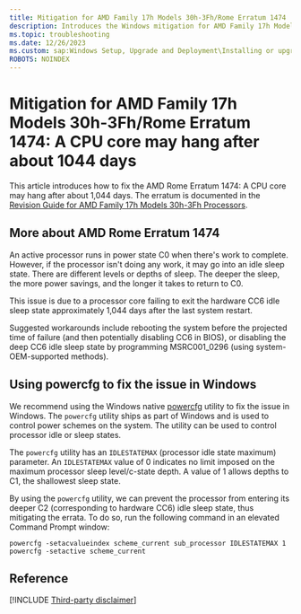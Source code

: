 ```yaml
---
title: Mitigation for AMD Family 17h Models 30h-3Fh/Rome Erratum 1474
description: Introduces the Windows mitigation for AMD Family 17h Models 30h-3Fh/Rome Erratum 1474.
ms.topic: troubleshooting
ms.date: 12/26/2023
ms.custom: sap:Windows Setup, Upgrade and Deployment\Installing or upgrading Windows, csstroubleshoot
ROBOTS: NOINDEX
---
```

# Mitigation for AMD Family 17h Models 30h-3Fh/Rome Erratum 1474: A CPU core may hang after about 1044 days

This article introduces how to fix the AMD Rome Erratum 1474: A CPU core may hang after about 1,044 days. The erratum is documented in the [Revision Guide for AMD Family 17h Models 30h-3Fh Processors](https://www.amd.com/system/files/TechDocs/56323-PUB_1.01.pdf).

## More about AMD Rome Erratum 1474

An active processor runs in power state C0 when there's work to complete. However, if the processor isn't doing any work, it may go into an idle sleep state. There are different levels or depths of sleep. The deeper the sleep, the more power savings, and the longer it takes to return to C0.

This issue is due to a processor core failing to exit the hardware CC6 idle sleep state approximately 1,044 days after the last system restart.

Suggested workarounds include rebooting the system before the projected time of failure (and then potentially disabling CC6 in BIOS), or disabling the deep CC6 idle sleep state by programming MSRC001_0296 (using system-OEM-supported methods).

## Using powercfg to fix the issue in Windows

We recommend using the Windows native [powercfg](/windows-hardware/design/device-experiences/powercfg-command-line-options) utility to fix the issue in Windows. The `powercfg` utility ships as part of Windows and is used to control power schemes on the system. The utility can be used to control processor idle or sleep states.

The `powercfg` utility has an `IDLESTATEMAX` (processor idle state maximum) parameter. An `IDLESTATEMAX` value of 0 indicates no limit imposed on the maximum processor sleep level/c-state depth. A value of 1 allows depths to C1, the shallowest sleep state.

By using the `powercfg` utility, we can prevent the processor from entering its deeper C2 (corresponding to hardware CC6) idle sleep state, thus mitigating the errata. To do so, run the following command in an elevated Command Prompt window:

```console
powercfg -setacvalueindex scheme_current sub_processor IDLESTATEMAX 1
powercfg -setactive scheme_current
```

## Reference

[!INCLUDE [Third-party disclaimer](../../includes/third-party-disclaimer.md)]
